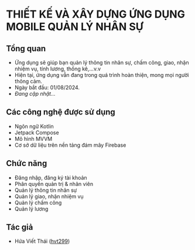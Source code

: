 # THIẾT KẾ VÀ XÂY DỰNG ỨNG DỤNG MOBILE QUẢN LÝ NHÂN SỰ
## Tổng quan
* Ứng dụng sẽ giúp bạn quản lý thông tin nhân sự, chấm công, giao, nhận nhiệm vụ, tính lương, thống kê,...v.v
* Hiện tại, ứng dụng vẫn đang trong quá trình hoàn thiện, mong mọi người thông cảm.
* Ngày bắt đầu: 01/08/2024.
* *Đang cập nhật...*
## Các công nghệ được sử dụng
* Ngôn ngữ Kotlin
* Jetpack Compose
* Mô hình MVVM
* Cơ sở dữ liệu trên nền tảng đám mây Firebase
## Chức năng
* Đăng nhập, đăng ký tài khoản
* Phân quyền quản trị & nhân viên
* Quản lý thông tin nhân sự
* Quản lý giao, nhận nhiệm vụ
* Quản lý chấm công
* Quản lý lương
## Tác giả
* Hứa Viết Thái ([hvt299](https://github.com/hvt299))
